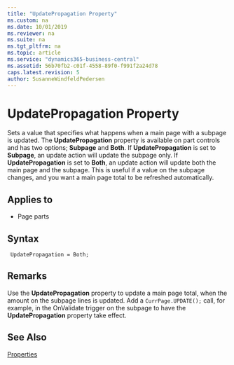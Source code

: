 ```yaml
---
title: "UpdatePropagation Property"
ms.custom: na
ms.date: 10/01/2019
ms.reviewer: na
ms.suite: na
ms.tgt_pltfrm: na
ms.topic: article
ms.service: "dynamics365-business-central"
ms.assetid: 56b70fb2-c01f-4558-89f0-f991f2a24d78
caps.latest.revision: 5
author: SusanneWindfeldPedersen
---
```


 

# UpdatePropagation Property
Sets a value that specifies what happens when a main page with a subpage is updated. The **UpdatePropagation** property is available on part controls and has two options; **Subpage** and **Both**. If **UpdatePropagation** is set to **Subpage**, an update action will update the subpage only. If **UpdatePropagation** is set to **Both**, an update action will update both the main page and the subpage. This is useful if a value on the subpage changes, and you want a main page total to be refreshed automatically.  
  
## Applies to  
  
-   Page parts  

## Syntax
```
 UpdatePropagation = Both;
```
 
## Remarks  
 Use the **UpdatePropagation** property to update a main page total, when the amount on the subpage lines is updated. Add a `CurrPage.UPDATE();` call, for example, in the OnValidate trigger on the subpage to have the **UpdatePropagation** property take effect.

## See Also
[Properties](devenv-properties.md) 
